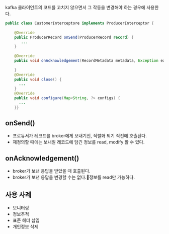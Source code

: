 
kafka 클라이언트의 코드를 고치지 않으면서 그 작동을 변경해야 하는 경우에 사용한다.


```java
public class CustomerInterceptore implements ProducerInterceptor {  
  
    @Override  
    public ProducerRecord onSend(ProducerRecord record) {  
       ...
    }  
  
    @Override  
    public void onAcknowledgement(RecordMetadata metadata, Exception exception){        ...
  
    }  
    @Override  
    public void close() {  
	  ...
    }  
    @Override  
    public void configure(Map<String, ?> configs) {  
	  ...
    }}
```

## onSend()

- 프로듀서가 레코드를 broker에게 보내기전, 직렬화 되기 직전에 호출된다.
- 재정의할 때에는 보내질 레코드에 담긴 정보를 read, modify 할 수 있다.

## onAcknowledgement()

- broker가 보낸 응답을 받았을 때 호출된다.
- broker가 보낸 응답을 변경할 수는 없다.정보를 read만 가능하다.

## 사용 사례

- 모니터링
- 정보추적
- 표준 헤더 삽입
- 개인정보 삭제